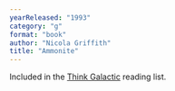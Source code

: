 ```yaml
---
yearReleased: "1993"
category: "g"
format: "book"
author: "Nicola Griffith"
title: "Ammonite"
---
```

 Included in the <a href="http://thinkgalactic.org/reading-lists/by-author/"> Think Galactic</a> reading list.
  